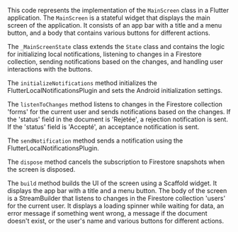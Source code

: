 
This code represents the implementation of the `MainScreen` class in a Flutter application. The `MainScreen` is a stateful widget that displays the main screen of the application. It consists of an app bar with a title and a menu button, and a body that contains various buttons for different actions.

The `_MainScreenState` class extends the `State` class and contains the logic for initializing local notifications, listening to changes in a Firestore collection, sending notifications based on the changes, and handling user interactions with the buttons.

The `initializeNotifications` method initializes the FlutterLocalNotificationsPlugin and sets the Android initialization settings.

The `listenToChanges` method listens to changes in the Firestore collection 'forms' for the current user and sends notifications based on the changes. If the 'status' field in the document is 'Rejetée', a rejection notification is sent. If the 'status' field is 'Accepté', an acceptance notification is sent.

The `sendNotification` method sends a notification using the FlutterLocalNotificationsPlugin.

The `dispose` method cancels the subscription to Firestore snapshots when the screen is disposed.

The `build` method builds the UI of the screen using a Scaffold widget. It displays the app bar with a title and a menu button. The body of the screen is a StreamBuilder that listens to changes in the Firestore collection 'users' for the current user. It displays a loading spinner while waiting for data, an error message if something went wrong, a message if the document doesn't exist, or the user's name and various buttons for different actions.

